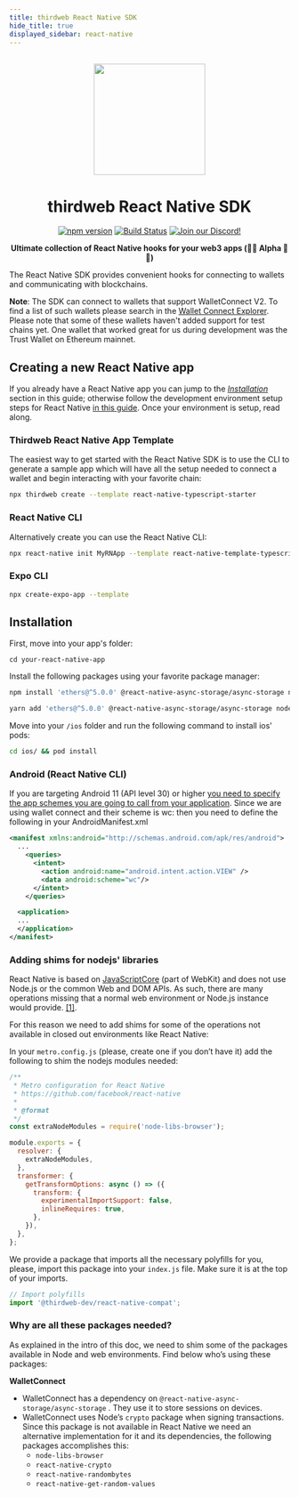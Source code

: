 ```yaml
---
title: thirdweb React Native SDK
hide_title: true
displayed_sidebar: react-native
---
```


<p align="center">
<br />
<a href="https://thirdweb.com"><img src="https://github.com/thirdweb-dev/js/blob/main/packages/sdk/logo.svg?raw=true" width="200" alt=""/></a>
<br />
</p>
<h1 align="center">thirdweb React Native SDK </h1>
<p align="center">
<a href="https://www.npmjs.com/package/@thirdweb-dev/react-native"><img src="https://img.shields.io/npm/v/@thirdweb-dev/react-native?color=red&label=npm&logo=npm" alt="npm version"/></a>
<a href="https://github.com/thirdweb-dev/js/actions/workflows/CI.yml"><img alt="Build Status" src="https://github.com/thirdweb-dev/js/actions/workflows/CI.yml/badge.svg"/></a>
<a href="https://discord.gg/thirdweb"><img alt="Join our Discord!" src="https://img.shields.io/discord/834227967404146718.svg?color=7289da&label=discord&logo=discord&style=flat"/></a>

</p>
<p align="center"><strong>Ultimate collection of React Native hooks for your web3 apps (👷🚧 Alpha 🚧👷)</strong></p>

The React Native SDK provides convenient hooks for connecting to wallets and communicating with blockchains.

**Note**: The SDK can connect to wallets that support WalletConnect V2. To find a list of such wallets please search in the [Wallet Connect Explorer](https://explorer.walletconnect.com/?type=wallet&version=2). Please note that some of these wallets haven't added support for test chains yet. One wallet that worked great for us during development was the Trust Wallet on Ethereum mainnet.
## Creating a new React Native app

If you already have a React Native app you can jump to the *[Installation](#installation)* section in this guide; otherwise follow the development environment setup steps for React Native [in this guide](https://reactnative.dev/docs/environment-setup). Once your environment is setup, read along.

### Thirdweb React Native App Template

The easiest way to get started with the React Native SDK is to use the CLI to generate a sample app which will have all the setup needed to connect a wallet and begin interacting with your favorite chain:

```sh
npx thirdweb create --template react-native-typescript-starter
```

### React Native CLI

Alternatively create you can use the React Native CLI:

```sh
npx react-native init MyRNApp --template react-native-template-typescript
```

### Expo CLI

```sh
npx create-expo-app --template
```

## Installation
First, move into your app's folder:

```
cd your-react-native-app
```

Install the following packages using your favorite package manager:

```sh
npm install 'ethers@^5.0.0' @react-native-async-storage/async-storage node-libs-browser react-native-crypto react-native-randombytes react-native-get-random-values @thirdweb-dev/react-native @thirdweb-dev/react-native-compat
```

```sh
yarn add 'ethers@^5.0.0' @react-native-async-storage/async-storage node-libs-browser react-native-crypto react-native-randombytes react-native-get-random-values @thirdweb-dev/react-native @thirdweb-dev/react-native-compat
```

Move into your `/ios` folder and run the following command to install ios' pods:

```sh
cd ios/ && pod install
```

### Android (React Native CLI)

If you are targeting Android 11 (API level 30) or higher [you need to specify the app schemes you are going to call from your application](https://developer.android.com/training/package-visibility). Since we are using wallet connect and their scheme is wc: then you need to define the following in your AndroidManifest.xml

```xml
<manifest xmlns:android="http://schemas.android.com/apk/res/android">
  ...
	<queries>
	  <intent>
	    <action android:name="android.intent.action.VIEW" />
	    <data android:scheme="wc"/>
	  </intent>
	</queries>

  <application>
  ...
  </application>
</manifest>
```

### Adding shims for nodejs' libraries

React Native is based on [JavaScriptCore](https://developer.apple.com/documentation/javascriptcore?language=objc) (part of WebKit) and does not use Node.js or the common Web and DOM APIs. As such, there are many operations missing that a normal web environment or Node.js instance would provide. [[1]](https://docs.ethers.org/v5/cookbook/react-native/#cookbook-reactnative-security).

For this reason we need to add shims for some of the operations not available in closed out environments like React Native:

In your `metro.config.js` (please, create one if you don’t have it) add the following to shim the nodejs modules needed:

```javascript
/**
 * Metro configuration for React Native
 * https://github.com/facebook/react-native
 *
 * @format
 */
const extraNodeModules = require('node-libs-browser');

module.exports = {
  resolver: {
    extraNodeModules,
  },
  transformer: {
    getTransformOptions: async () => ({
      transform: {
        experimentalImportSupport: false,
        inlineRequires: true,
      },
    }),
  },
};
```

We provide a package that imports all the necessary polyfills for you, please, import this package into your `index.js` file. Make sure it is at the top of your imports.

```javascript
// Import polyfills
import '@thirdweb-dev/react-native-compat';
```

### Why are all these packages needed?

As explained in the intro of this doc, we need to shim some of the packages available in Node and web environments. Find below who’s using these packages:

**WalletConnect**

- WalletConnect has a dependency on `@react-native-async-storage/async-storage` . They use it to store sessions on devices.
- WalletConnect uses Node’s `crypto` package when signing transactions. Since this package is not available in React Native we need an alternative implementation for it and its dependencies, the following packages accomplishes this:
    - `node-libs-browser`
    - `react-native-crypto`
    - `react-native-randombytes`
    - `react-native-get-random-values`
